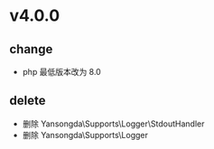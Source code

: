 # v4.0.0

## change

- php 最低版本改为 8.0

## delete

- 删除 Yansongda\Supports\Logger\StdoutHandler
- 删除 Yansongda\Supports\Logger
